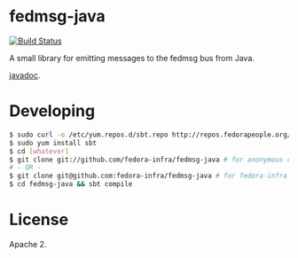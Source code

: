 # fedmsg-java

[![Build Status](https://travis-ci.org/fedora-infra/fedmsg-java.png)](https://travis-ci.org/fedora-infra/fedmsg-java)

A small library for emitting messages to the fedmsg bus from Java.

[javadoc](http://fedora-infra.github.io/fedmsg-java/).

# Developing

```bash
$ sudo curl -o /etc/yum.repos.d/sbt.repo http://repos.fedorapeople.org/repos/codeblock/sbt/sbt.repo
$ sudo yum install sbt
$ cd [whatever]
$ git clone git://github.com/fedora-infra/fedmsg-java # for anonymous clone
# - OR -
$ git clone git@github.com:fedora-infra/fedmsg-java # for fedora-infra members
$ cd fedmsg-java && sbt compile
```

# License

Apache 2.
